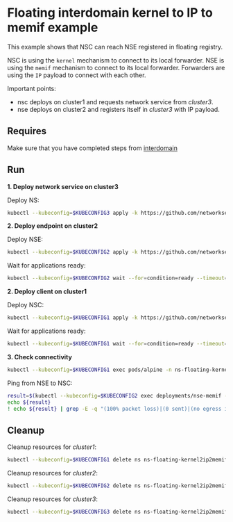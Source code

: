 # Floating interdomain kernel to IP to memif example

This example shows that NSC can reach NSE registered in floating registry.

NSC is using the `kernel` mechanism to connect to its local forwarder.
NSE is using the `memif` mechanism to connect to its local forwarder.
Forwarders are using the `IP` payload to connect with each other.


Important points:
- nsc deploys on cluster1 and requests network service from *cluster3*.
- nse deploys on cluster2 and registers itself in *cluster3* with IP payload.


## Requires

Make sure that you have completed steps from [interdomain](../../suites/basic)

## Run

**1. Deploy network service on cluster3**

Deploy NS:
```bash
kubectl --kubeconfig=$KUBECONFIG3 apply -k https://github.com/networkservicemesh/deployments-k8s/examples/interdomain/usecases/floating_Kernel2IP2Memif/cluster3?ref=ad5960b54afa00dc2424ba02a48925a548ebe959
```

**2. Deploy endpoint on cluster2**

Deploy NSE:
```bash
kubectl --kubeconfig=$KUBECONFIG2 apply -k https://github.com/networkservicemesh/deployments-k8s/examples/interdomain/usecases/floating_Kernel2IP2Memif/cluster2?ref=ad5960b54afa00dc2424ba02a48925a548ebe959
```

Wait for applications ready:
```bash
kubectl --kubeconfig=$KUBECONFIG2 wait --for=condition=ready --timeout=2m pod -l app=nse-memif -n ns-floating-kernel2ip2memif
```

**2. Deploy client on cluster1**

Deploy NSC:
```bash
kubectl --kubeconfig=$KUBECONFIG1 apply -k https://github.com/networkservicemesh/deployments-k8s/examples/interdomain/usecases/floating_Kernel2IP2Memif/cluster1?ref=ad5960b54afa00dc2424ba02a48925a548ebe959
```

Wait for applications ready:
```bash
kubectl --kubeconfig=$KUBECONFIG1 wait --for=condition=ready --timeout=5m pod -l app=alpine -n ns-floating-kernel2ip2memif
```

**3. Check connectivity**

```bash
kubectl --kubeconfig=$KUBECONFIG1 exec pods/alpine -n ns-floating-kernel2ip2memif -- ping -c 4 172.16.1.2
```

Ping from NSE to NSC:
```bash
result=$(kubectl --kubeconfig=$KUBECONFIG2 exec deployments/nse-memif -n "ns-floating-kernel2ip2memif" -- vppctl ping 172.16.1.3 repeat 4)
echo ${result}
! echo ${result} | grep -E -q "(100% packet loss)|(0 sent)|(no egress interface)"
```

## Cleanup

Cleanup resources for *cluster1*:
```bash
kubectl --kubeconfig=$KUBECONFIG1 delete ns ns-floating-kernel2ip2memif
```

Cleanup resources for *cluster2*:
```bash
kubectl --kubeconfig=$KUBECONFIG2 delete ns ns-floating-kernel2ip2memif
```

Cleanup resources for *cluster3*:
```bash
kubectl --kubeconfig=$KUBECONFIG3 delete ns ns-floating-kernel2ip2memif
```
